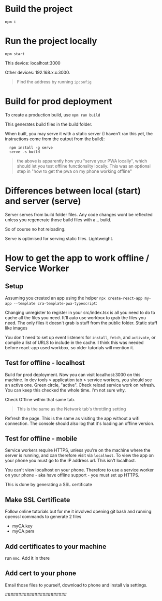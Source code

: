 # Build the project

`npm i`

# Run the project locally

`npm start`

This device: localhost:3000

Other devices: 192.168.x.x:3000.

> Find the address by running `ipconfig`

# Build for prod deployment

To create a production build, use `npm run build`

This generates build files in the build folder.

When built, you may serve it with a static server (I haven't ran this yet, the instructions come from the output from the build):

```
  npm install -g serve
  serve -s build
```

> the above is apparently how you "serve your PWA locally", which should let you test offline functionality locally. This was an optional step in "how to get the pwa on my phone working offline"

# Differences between local (start) and server (serve)

Server serves from build folder files. Any code changes wont be reflected unless you regenerate those build files with a... build.

So of course no hot reloading.

Serve is optimised for serving static files. Lightweight.

# How to get the app to work offline / Service Worker

## Setup

Assuming you created an app using the helper `npx create-react-app my-app --template cra-template-pwa-typescript`:

Changing unregister to register in your src/index.tsx is all you need to do to cache all the files you need. It'll auto use workbox to grab the files you need. The only files it doesn't grab is stuff from the public folder. Static stuff like images

You don't need to set up event listeners for `install`, `fetch`, and `activate`, or compile a list of URLS to include in the cache. I think this was needed before react-app used workbox, so older tutorials will mention it.

## Test for offline - localhost

Build for prod deployment. Now you can visit localhost:3000 on this machine. In dev tools > application tab > service workers, you should see an active one. Green circle, "active". Check reload service work on refresh. You can keep this checked the whole time. I'm not sure why.

Check Offline within that same tab.

> This is the same as the Network tab's throttling setting

Refresh the page. This is the same as visiting the app without a wifi connection. The console should also log that it's loading an offline version.

## Test for offline - mobile

Service workers require HTTPS, unless you're on the machine where the server is running, and can therefore visit via `localhost`. To view the app on your phone you must go to the IP address url. This isn't localhost.

You can't view localhost on your phone. Therefore to use a service worker on your phone - aka have offline support - you must set up HTTPS.

This is done by generating a SSL certificate

## Make SSL Certificate

Follow online tutorials but for me it involved opening git bash and running openssl commands to generate 2 files

- myCA.key
- myCA.pem

## Add certificates to your machine

run `mmc`. Add it in there

## Add cert to your phone

Email those files to yourself, download to phone and install via settings.

#######################
